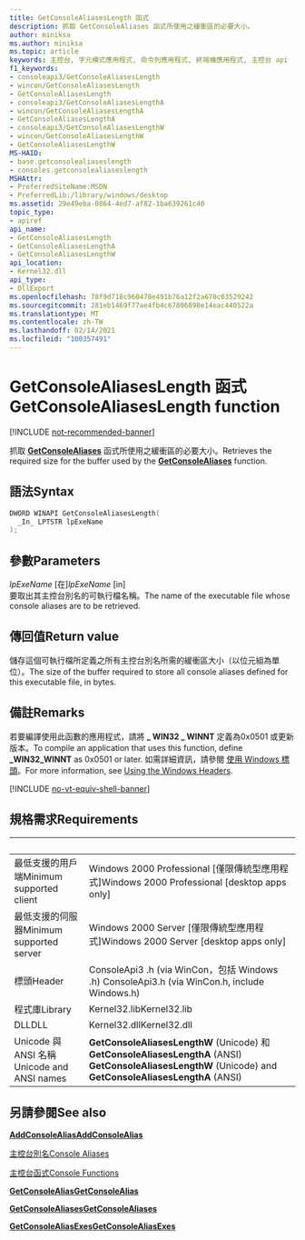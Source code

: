 ```yaml
---
title: GetConsoleAliasesLength 函式
description: 抓取 GetConsoleAliases 函式所使用之緩衝區的必要大小。
author: miniksa
ms.author: miniksa
ms.topic: article
keywords: 主控台, 字元模式應用程式, 命令列應用程式, 終端機應用程式, 主控台 api
f1_keywords:
- consoleapi3/GetConsoleAliasesLength
- wincon/GetConsoleAliasesLength
- GetConsoleAliasesLength
- consoleapi3/GetConsoleAliasesLengthA
- wincon/GetConsoleAliasesLengthA
- GetConsoleAliasesLengthA
- consoleapi3/GetConsoleAliasesLengthW
- wincon/GetConsoleAliasesLengthW
- GetConsoleAliasesLengthW
MS-HAID:
- base.getconsolealiaseslength
- consoles.getconsolealiaseslength
MSHAttr:
- PreferredSiteName:MSDN
- PreferredLib:/library/windows/desktop
ms.assetid: 29e49eba-0864-4ed7-af82-1ba639261c40
topic_type:
- apiref
api_name:
- GetConsoleAliasesLength
- GetConsoleAliasesLengthA
- GetConsoleAliasesLengthW
api_location:
- Kernel32.dll
api_type:
- DllExport
ms.openlocfilehash: 78f9d718c960478e491b76a12f2a670c03529242
ms.sourcegitcommit: 281eb1469f77ae4fb4c67806898e14eac440522a
ms.translationtype: MT
ms.contentlocale: zh-TW
ms.lasthandoff: 02/14/2021
ms.locfileid: "100357491"
---
```

# <a name="getconsolealiaseslength-function"></a><span data-ttu-id="73879-104">GetConsoleAliasesLength 函式</span><span class="sxs-lookup"><span data-stu-id="73879-104">GetConsoleAliasesLength function</span></span>

[!INCLUDE [not-recommended-banner](./includes/not-recommended-banner.md)]

<span data-ttu-id="73879-105">抓取 [**GetConsoleAliases**](getconsolealiases.md) 函式所使用之緩衝區的必要大小。</span><span class="sxs-lookup"><span data-stu-id="73879-105">Retrieves the required size for the buffer used by the [**GetConsoleAliases**](getconsolealiases.md) function.</span></span>

## <a name="syntax"></a><span data-ttu-id="73879-106">語法</span><span class="sxs-lookup"><span data-stu-id="73879-106">Syntax</span></span>

```C
DWORD WINAPI GetConsoleAliasesLength(
  _In_ LPTSTR lpExeName
);
```

## <a name="parameters"></a><span data-ttu-id="73879-107">參數</span><span class="sxs-lookup"><span data-stu-id="73879-107">Parameters</span></span>

<span data-ttu-id="73879-108">*lpExeName* \[在\]</span><span class="sxs-lookup"><span data-stu-id="73879-108">*lpExeName* \[in\]</span></span>  
<span data-ttu-id="73879-109">要取出其主控台別名的可執行檔名稱。</span><span class="sxs-lookup"><span data-stu-id="73879-109">The name of the executable file whose console aliases are to be retrieved.</span></span>

## <a name="return-value"></a><span data-ttu-id="73879-110">傳回值</span><span class="sxs-lookup"><span data-stu-id="73879-110">Return value</span></span>

<span data-ttu-id="73879-111">儲存這個可執行檔所定義之所有主控台別名所需的緩衝區大小（以位元組為單位）。</span><span class="sxs-lookup"><span data-stu-id="73879-111">The size of the buffer required to store all console aliases defined for this executable file, in bytes.</span></span>

## <a name="remarks"></a><span data-ttu-id="73879-112">備註</span><span class="sxs-lookup"><span data-stu-id="73879-112">Remarks</span></span>

<span data-ttu-id="73879-113">若要編譯使用此函數的應用程式，請將 **\_ WIN32 \_ WINNT** 定義為0x0501 或更新版本。</span><span class="sxs-lookup"><span data-stu-id="73879-113">To compile an application that uses this function, define **\_WIN32\_WINNT** as 0x0501 or later.</span></span> <span data-ttu-id="73879-114">如需詳細資訊，請參閱 [使用 Windows 標頭](/windows/win32/winprog/using-the-windows-headers)。</span><span class="sxs-lookup"><span data-stu-id="73879-114">For more information, see [Using the Windows Headers](/windows/win32/winprog/using-the-windows-headers).</span></span>

[!INCLUDE [no-vt-equiv-shell-banner](./includes/no-vt-equiv-shell-banner.md)]

## <a name="requirements"></a><span data-ttu-id="73879-115">規格需求</span><span class="sxs-lookup"><span data-stu-id="73879-115">Requirements</span></span>

| &nbsp; | &nbsp; |
|-|-|
| <span data-ttu-id="73879-116">最低支援的用戶端</span><span class="sxs-lookup"><span data-stu-id="73879-116">Minimum supported client</span></span> | <span data-ttu-id="73879-117">Windows 2000 Professional \[僅限傳統型應用程式\]</span><span class="sxs-lookup"><span data-stu-id="73879-117">Windows 2000 Professional \[desktop apps only\]</span></span> |
| <span data-ttu-id="73879-118">最低支援的伺服器</span><span class="sxs-lookup"><span data-stu-id="73879-118">Minimum supported server</span></span> | <span data-ttu-id="73879-119">Windows 2000 Server \[僅限傳統型應用程式\]</span><span class="sxs-lookup"><span data-stu-id="73879-119">Windows 2000 Server \[desktop apps only\]</span></span> |
| <span data-ttu-id="73879-120">標頭</span><span class="sxs-lookup"><span data-stu-id="73879-120">Header</span></span> | <span data-ttu-id="73879-121">ConsoleApi3 .h (via WinCon，包括 Windows .h) </span><span class="sxs-lookup"><span data-stu-id="73879-121">ConsoleApi3.h (via WinCon.h, include Windows.h)</span></span> |
| <span data-ttu-id="73879-122">程式庫</span><span class="sxs-lookup"><span data-stu-id="73879-122">Library</span></span> | <span data-ttu-id="73879-123">Kernel32.lib</span><span class="sxs-lookup"><span data-stu-id="73879-123">Kernel32.lib</span></span> |
| <span data-ttu-id="73879-124">DLL</span><span class="sxs-lookup"><span data-stu-id="73879-124">DLL</span></span> | <span data-ttu-id="73879-125">Kernel32.dll</span><span class="sxs-lookup"><span data-stu-id="73879-125">Kernel32.dll</span></span> |
| <span data-ttu-id="73879-126">Unicode 與 ANSI 名稱</span><span class="sxs-lookup"><span data-stu-id="73879-126">Unicode and ANSI names</span></span> | <span data-ttu-id="73879-127">**GetConsoleAliasesLengthW** (Unicode) 和 **GetConsoleAliasesLengthA** (ANSI) </span><span class="sxs-lookup"><span data-stu-id="73879-127">**GetConsoleAliasesLengthW** (Unicode) and **GetConsoleAliasesLengthA** (ANSI)</span></span> |

## <a name="see-also"></a><span data-ttu-id="73879-128">另請參閱</span><span class="sxs-lookup"><span data-stu-id="73879-128">See also</span></span>

[<span data-ttu-id="73879-129">**AddConsoleAlias**</span><span class="sxs-lookup"><span data-stu-id="73879-129">**AddConsoleAlias**</span></span>](addconsolealias.md)

[<span data-ttu-id="73879-130">主控台別名</span><span class="sxs-lookup"><span data-stu-id="73879-130">Console Aliases</span></span>](console-aliases.md)

[<span data-ttu-id="73879-131">主控台函式</span><span class="sxs-lookup"><span data-stu-id="73879-131">Console Functions</span></span>](console-functions.md)

[<span data-ttu-id="73879-132">**GetConsoleAlias**</span><span class="sxs-lookup"><span data-stu-id="73879-132">**GetConsoleAlias**</span></span>](getconsolealias.md)

[<span data-ttu-id="73879-133">**GetConsoleAliases**</span><span class="sxs-lookup"><span data-stu-id="73879-133">**GetConsoleAliases**</span></span>](getconsolealiases.md)

[<span data-ttu-id="73879-134">**GetConsoleAliasExes**</span><span class="sxs-lookup"><span data-stu-id="73879-134">**GetConsoleAliasExes**</span></span>](getconsolealiasexes.md)